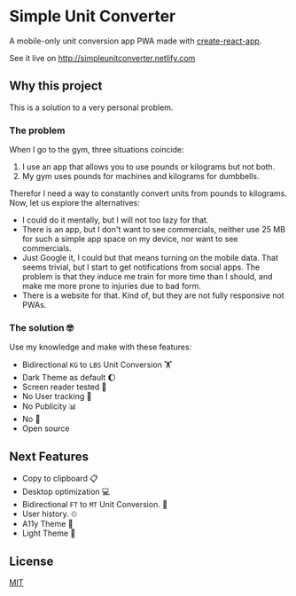# Simple Unit Converter

A mobile-only unit conversion app PWA made with [create-react-app](https://github.com/facebook/create-react-app).

See it live on http://simpleunitconverter.netlify.com

## Why this project

This is a solution to a very personal problem. 

### The problem

When I go to the gym, three situations coincide:

1. I use an app that allows you to use pounds or kilograms but not both.
2. My gym uses pounds for machines and kilograms for dumbbells.

Therefor I need a way to constantly convert units from pounds to kilograms. Now, let us explore the alternatives:

* I could do it mentally, but I will not too lazy for that.
* There is an app, but I don't want to see commercials, neither use 25 MB for such a simple app space on my device, nor want to see commercials.
* Just Google it, I could but that means turning on the mobile data. That seems trivial, but I start to get notifications from social apps. The problem is that they induce me train for more time than I should, and make me more prone to injuries due to bad form.
* There is a website for that. Kind of, but they are not fully responsive not PWAs.

### The solution 🤓

Use my knowledge and make with these features:

* ️Bidirectional `KG` to `LBS` Unit Conversion 🏋
* Dark Theme as default :moon:
* Screen reader tested :loudspeaker:
* No User tracking 🔎
* No Publicity :bar_chart:
* No 💩
* Open source

## Next Features

* Copy to clipboard 📋
* Desktop optimization :computer:
* Bidirectional `FT` to `MT` Unit Conversion. 🚗
* User history. ⏲
* A11y Theme 👵
* Light Theme 👵

## License

[MIT](https://github.com/papaponmx/simple-unit-converter/blob/master/LICENSE)
